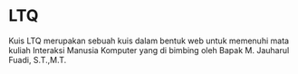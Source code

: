LTQ
===

Kuis LTQ merupakan sebuah kuis dalam bentuk web untuk memenuhi mata kuliah Interaksi Manusia Komputer yang  di bimbing oleh Bapak M. Jauharul Fuadi, S.T.,M.T.